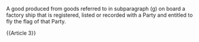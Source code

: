 A good produced from goods referred to in subparagraph (g) on board a factory ship that is registered, listed or recorded with a Party and entitled to fly the flag of that Party.

{{Article 3}}